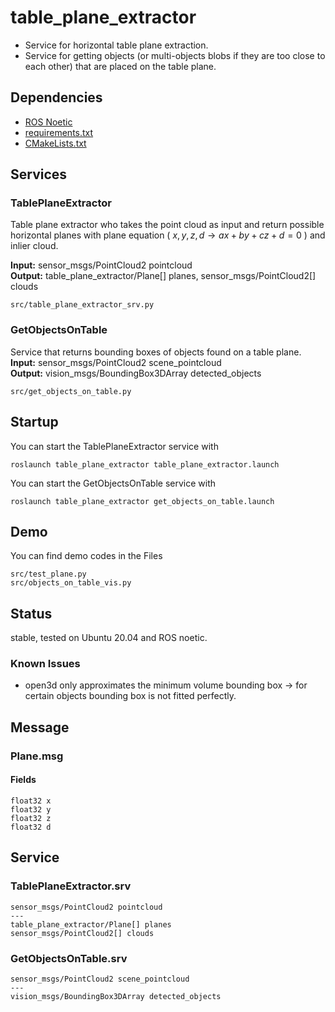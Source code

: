 # table_plane_extractor

- Service for horizontal table plane extraction.  
- Service for getting objects (or multi-objects blobs if they are too close to each other) that are placed on the table plane.

## Dependencies ##
- [ROS Noetic](http://wiki.ros.org/noetic/Installation/Ubuntu) 
- [requirements.txt](requirements.txt)
- [CMakeLists.txt](CMakeLists.txt)

## Services

### TablePlaneExtractor
Table plane extractor who takes the point cloud as input and return possible horizontal planes with plane equation ( $x, y, z, d \rightarrow a x + b y + c z + d = 0$ ) and inlier cloud.

**Input:** sensor_msgs/PointCloud2 pointcloud  
**Output:** table_plane_extractor/Plane[] planes, sensor_msgs/PointCloud2[] clouds

```
src/table_plane_extractor_srv.py
```

### GetObjectsOnTable
Service that returns bounding boxes of objects found on a table plane.  
**Input:** sensor_msgs/PointCloud2 scene_pointcloud  
**Output:** vision_msgs/BoundingBox3DArray detected_objects
```
src/get_objects_on_table.py
```

## Startup

You can start the TablePlaneExtractor service with
```
roslaunch table_plane_extractor table_plane_extractor.launch
```
You can start the GetObjectsOnTable service with
```
roslaunch table_plane_extractor get_objects_on_table.launch
```

## Demo

You can find demo codes in the Files  
```
src/test_plane.py
src/objects_on_table_vis.py
```

## Status
stable, tested on Ubuntu 20.04 and ROS noetic.  


### Known Issues
- open3d only approximates the minimum volume bounding box -> for certain objects bounding box is not fitted perfectly.

## Message

### Plane.msg

#### Fields
```
float32 x
float32 y
float32 z
float32 d
```

## Service

### TablePlaneExtractor.srv

```
sensor_msgs/PointCloud2 pointcloud
---
table_plane_extractor/Plane[] planes
sensor_msgs/PointCloud2[] clouds
```

### GetObjectsOnTable.srv

```
sensor_msgs/PointCloud2 scene_pointcloud  
---
vision_msgs/BoundingBox3DArray detected_objects
```


